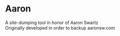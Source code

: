 Aaron
=======

A site-dumping tool in honor of Aaron Swartz   
Originally developed in order to backup aaronsw.com
